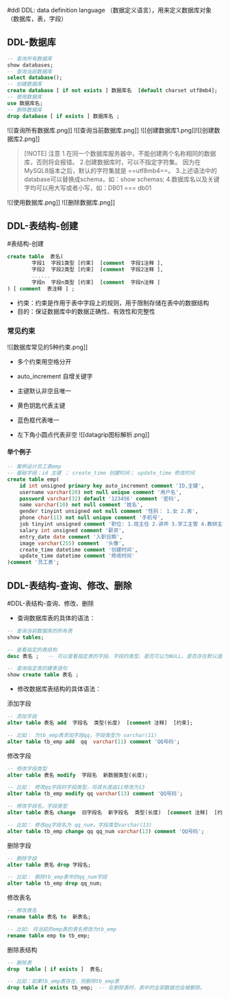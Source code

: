 #ddl 
DDL: data definition language （数据定义语言），用来定义数据库对象（数据库，表，字段）
## DDL-数据库
```sql
-- 查询所有数据库
show databases;
-- 查询当前数据库
select database();
-- 创建数据库
create database [ if not exists ] 数据库名  [default charset utf8mb4];
-- 使用数据库
use 数据库名;
-- 删除数据库
drop database [ if exists ] 数据库名 ;
```
![[查询所有数据库.png]]
![[查询当前数据库.png]]
![[创建数据库1.png]]![[创建数据库2.png]]

> [!NOTE] 注意
> 1.在同一个数据库服务器中，不能创建两个名称相同的数据库，否则将会报错。
> 2.创建数据库时，可以不指定字符集。 因为在MySQL8版本之后，默认的字符集就是 ==utf8mb4==。
> 3.上述语法中的database可以替换成schema，如：show schemas;
> 4.数据库名以及关键字均可以用大写或者小写，如：DB01 === db01

![[使用数据库.png]]
![[删除数据库.png]]

## DDL-表结构-创建
#表结构-创建
```SQL
create table  表名(
        字段1  字段1类型 [约束]  [comment  字段1注释 ],
        字段2  字段2类型 [约束]  [comment  字段2注释 ],
        ......
        字段n  字段n类型 [约束]  [comment  字段n注释 ] 
) [ comment  表注释 ] ;
```
- 约束：约束是作用于表中字段上的规则，用于限制存储在表中的数据结构
- 目的：保证数据库中的数据正确性、有效性和完整性
### 常见约束
![[数据库常见的5种约束.png]]
- 多个约束用空格分开
- auto_increment 自增关键字
- 主键默认非空且唯一


- 黄色钥匙代表主键
- 蓝色框代表唯一
- 左下角小圆点代表非空
![[datagrip图标解析.png]]

#### 举个例子
```sql
-- 案例设计员工表emp  
-- 基础字段：id 主键 ； create_time 创建时间； update_time 修改时间  
create table emp(  
    id int unsigned primary key auto_increment comment 'ID,主键',  
    username varchar(20) not null unique comment '用户名',  
    password varchar(32) default '123456' comment '密码',  
    name varchar(10) not null comment '姓名',  
    gender tinyint unsigned not null comment '性别： 1.女 2.男',  
    phone char(11) not null unique comment '手机号',  
    job tinyint unsigned comment '职位: 1.班主任 2.讲师 3.学工主管 4.教研主管 5.咨询师',  
    salary int unsigned comment '薪资',  
    entry_date date comment '入职日期',  
    image varchar(255) comment  '头像',  
    create_time datetime comment '创建时间',  
    update_time datetime comment '修改时间'  
)comment '员工表';
```

## DDL-表结构-查询、修改、删除
#DDL-表结构-查询、修改、删除
- 查询数据库表的具体的语法：

```SQL
-- 查询当前数据库的所有表
show tables;

-- 查看指定的表结构
desc 表名 ;   -- 可以查看指定表的字段、字段的类型、是否可以为NULL、是否存在默认值等信息

-- 查询指定表的建表语句
show create table 表名 ;
```

- 修改数据库表结构的具体语法：

添加字段

```SQL
-- 添加字段
alter table 表名 add  字段名  类型(长度)  [comment 注释]  [约束];

-- 比如： 为tb_emp表添加字段qq，字段类型为 varchar(11)
alter table tb_emp add  qq  varchar(11) comment 'QQ号码';
```

修改字段

```SQL
-- 修改字段类型
alter table 表名 modify  字段名  新数据类型(长度);

-- 比如： 修改qq字段的字段类型，将其长度由11修改为13
alter table tb_emp modify qq varchar(13) comment 'QQ号码';
```

```SQL
-- 修改字段名，字段类型
alter table 表名 change  旧字段名  新字段名  类型(长度)  [comment 注释]  [约束];

-- 比如： 修改qq字段名为 qq_num，字段类型varchar(13)
alter table tb_emp change qq qq_num varchar(13) comment 'QQ号码';
```

删除字段

```SQL
-- 删除字段
alter table 表名 drop 字段名;

-- 比如： 删除tb_emp表中的qq_num字段
alter table tb_emp drop qq_num;
```

修改表名

```SQL
-- 修改表名
rename table 表名 to  新表名;

-- 比如: 将当前的emp表的表名修改为tb_emp
rename table emp to tb_emp;
```

删除表结构

```SQL
-- 删除表
drop  table [ if exists ]  表名;

-- 比如：如果tb_emp表存在，则删除tb_emp表
drop table if exists tb_emp;  -- 在删除表时，表中的全部数据也会被删除。
```